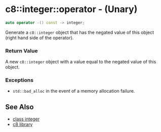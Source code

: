 # c8::integer::operator - (Unary) #

```cpp
auto operator -() const -> integer;
```

Generate a `c8::integer` object that has the negated value of this object (right hand side of the operator).

### Return Value ###

A new `c8::integer` object with a value equal to the negated value of this object.

### Exceptions ###

* `std::bad_alloc` in the event of a memory allocation failure.

## See Also ##

* [class integer](c8_integer)
* [c8 library](c8)

